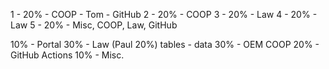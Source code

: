 1 - 20% - COOP - Tom - GitHub
2 - 20% - COOP
3 - 20% -  Law
4 - 20% -  Law
5 - 20% -  Misc, COOP, Law, GitHub

10% - Portal 
30% - Law (Paul 20%) tables - data
30% - OEM COOP 
20% - GitHub Actions
10% - Misc.